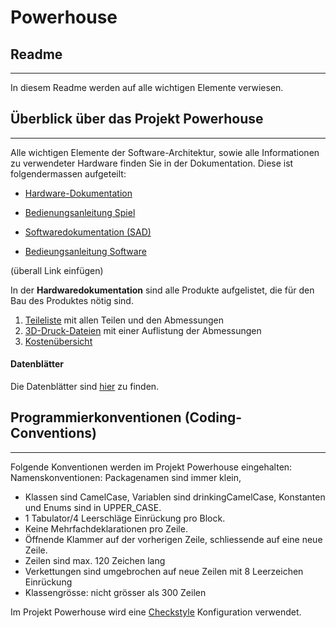 
# Powerhouse

## Readme
***
In diesem Readme werden auf alle wichtigen Elemente verwiesen.

## Überblick über das Projekt Powerhouse
***
Alle wichtigen Elemente der Software-Architektur, sowie alle Informationen zu verwendeter Hardware finden Sie in der Dokumentation. Diese ist folgendermassen aufgeteilt:

* [Hardware-Dokumentation](https://github.com/fhnw-sgi-ip12-23vt/Ip12-23vt_powerhouse/blob/f4988460a4c3d4b095565e1390c6c0ab0d1195cb/docu/hardware/Hardware.adoc)

* [Bedienungsanleitung Spiel](https://github.com/fhnw-sgi-ip12-23vt/Ip12-23vt_powerhouse/blob/d943952f26c9792b2c2e0c8939f13d876f54f816/docu/hardware/Bedienungsanleitung%20Spiel.adoc)

* [Softwaredokumentation (SAD)](https://github.com/fhnw-sgi-ip12-23vt/Ip12-23vt_powerhouse/blob/c4615cf55405ba9b3537b55cfcc192cdb2d660c0/docu/software(sad)/arc42-template.adoc)

* [Bedieungsanleitung Software](https://github.com/fhnw-sgi-ip12-23vt/Ip12-23vt_powerhouse/blob/d943952f26c9792b2c2e0c8939f13d876f54f816/docu/software(sad)/Bedienungsanleitung%20Software.adoc)

(überall Link einfügen)

In der **Hardwaredokumentation** sind alle Produkte aufgelistet, die für den Bau des Produktes nötig sind.

1. [Teileliste](https://github.com/fhnw-sgi-ip12-23vt/Ip12-23vt_powerhouse/blob/f4988460a4c3d4b095565e1390c6c0ab0d1195cb/docu/hardware/Hardware.adoc) mit allen Teilen und den Abmessungen
2. [3D-Druck-Dateien](https://github.com/fhnw-sgi-ip12-23vt/Ip12-23vt_powerhouse/blob/d943952f26c9792b2c2e0c8939f13d876f54f816/docu/hardware/3D-Objekte%20Dateien) mit einer Auflistung der Abmessungen 
3. [Kostenübersicht](https://github.com/fhnw-sgi-ip12-23vt/Ip12-23vt_powerhouse/blob/d943952f26c9792b2c2e0c8939f13d876f54f816/docu/hardware/Kosten%C3%BCbersicht.adoc)

#### Datenblätter
Die Datenblätter sind [hier](https://github.com/fhnw-sgi-ip12-23vt/Ip12-23vt_powerhouse/blob/d943952f26c9792b2c2e0c8939f13d876f54f816/docu/hardware/Datenbl%C3%A4tter) zu finden.

## Programmierkonventionen (Coding-Conventions)
***
Folgende Konventionen werden im Projekt Powerhouse eingehalten:
Namenskonventionen: Packagenamen sind immer klein,

* Klassen sind CamelCase, Variablen sind drinkingCamelCase, Konstanten und Enums sind in UPPER_CASE.
* 1 Tabulator/4 Leerschläge Einrückung pro Block.
* Keine Mehrfachdeklarationen pro Zeile.
* Öffnende Klammer auf der vorherigen Zeile, schliessende auf eine neue Zeile.
* Zeilen sind max. 120 Zeichen lang
* Verkettungen sind umgebrochen auf neue Zeilen mit 8 Leerzeichen Einrückung
* Klassengrösse: nicht grösser als 300 Zeilen

 Im Projekt Powerhouse wird eine [Checkstyle](https://checkstyle.sourceforge.io/) Konfiguration verwendet.


